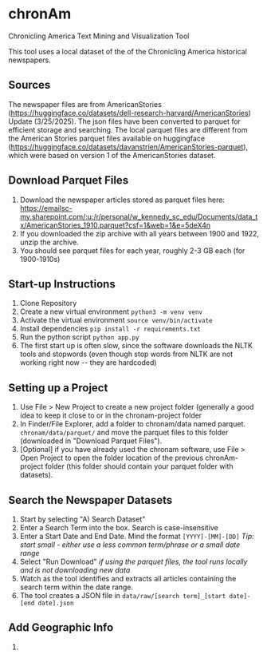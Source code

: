 # chronAm
Chronicling America Text Mining and Visualization Tool

This tool uses a local dataset of the of the Chronicling America historical newspapers.

## Sources
The newspaper files are from AmericanStories (https://huggingface.co/datasets/dell-research-harvard/AmericanStories) Update (3/25/2025). The json files have been converted to parquet for efficient storage and searching. The local parquet files are different from the American Stories parquet files available on huggingface (https://huggingface.co/datasets/davanstrien/AmericanStories-parquet), which were based on version 1 of the AmericanStories dataset.

## Download Parquet Files
1. Download the newspaper articles stored as parquet files here: https://emailsc-my.sharepoint.com/:u:/r/personal/w_kennedy_sc_edu/Documents/data_tx/AmericanStories_1910.parquet?csf=1&web=1&e=5deX4n
2. If you downloaded the zip archive with all years between 1900 and 1922, unzip the archive.
3. You should see parquet files for each year, roughly 2-3 GB each (for 1900-1910s)

## Start-up Instructions
1. Clone Repository
2. Create a new virtual environment `python3 -m venv venv`
3. Activate the virtual environment `source venv/bin/activate`
4. Install dependencies `pip install -r requirements.txt`
5. Run the python script `python app.py`
6. The first start up is often slow, since the software downloads the NLTK tools and stopwords (even though stop words from NLTK are not working right now -- they are hardcoded)

## Setting up a Project
1. Use File > New Project to create a new project folder (generally a good idea to keep it close to or in the chronam-project folder
2. In Finder/File Explorer, add a folder to chronam/data named parquet. `chronam/data/parquet/` and move the parquet files to this folder (downloaded in "Download Parquet Files").
3. [Optional] if you have already used the chronam software, use File > Open Project to open the folder location of the previous chronAm-project folder (this folder should contain your parquet folder with datasets).

## Search the Newspaper Datasets
1. Start by selecting "A) Search Dataset"
  1. Enter a Search Term into the box. Search is case-insensitive
  2. Enter a Start Date and End Date. Mind the format `[YYYY]-[MM]-[DD]`
     *Tip: start small - either use a less common term/phrase or a small date range*
2. Select "Run Download" *if using the parquet files, the tool runs locally and is not downloading new data*
3. Watch as the tool identifies and extracts all articles containing the search term within the date range.
4. The tool creates a JSON file in `data/raw/[search term]_[start date]-[end date].json`

## Add Geographic Info
1. 
